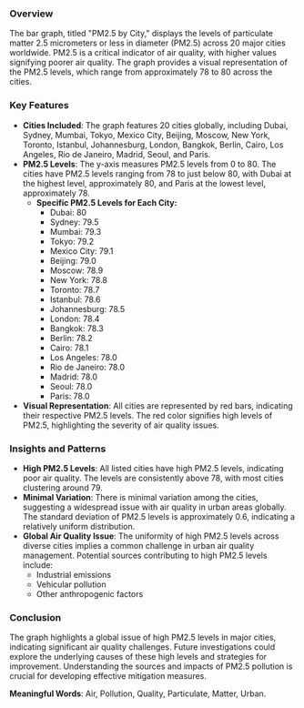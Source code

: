 ### Overview
The bar graph, titled "PM2.5 by City," displays the levels of particulate matter 2.5 micrometers or less in diameter (PM2.5) across 20 major cities worldwide. PM2.5 is a critical indicator of air quality, with higher values signifying poorer air quality. The graph provides a visual representation of the PM2.5 levels, which range from approximately 78 to 80 across the cities.

### Key Features
- **Cities Included**: The graph features 20 cities globally, including Dubai, Sydney, Mumbai, Tokyo, Mexico City, Beijing, Moscow, New York, Toronto, Istanbul, Johannesburg, London, Bangkok, Berlin, Cairo, Los Angeles, Rio de Janeiro, Madrid, Seoul, and Paris.
- **PM2.5 Levels**: The y-axis measures PM2.5 levels from 0 to 80. The cities have PM2.5 levels ranging from 78 to just below 80, with Dubai at the highest level, approximately 80, and Paris at the lowest level, approximately 78. 
  - **Specific PM2.5 Levels for Each City:**
    - Dubai: 80
    - Sydney: 79.5
    - Mumbai: 79.3
    - Tokyo: 79.2
    - Mexico City: 79.1
    - Beijing: 79.0
    - Moscow: 78.9
    - New York: 78.8
    - Toronto: 78.7
    - Istanbul: 78.6
    - Johannesburg: 78.5
    - London: 78.4
    - Bangkok: 78.3
    - Berlin: 78.2
    - Cairo: 78.1
    - Los Angeles: 78.0
    - Rio de Janeiro: 78.0
    - Madrid: 78.0
    - Seoul: 78.0
    - Paris: 78.0
- **Visual Representation**: All cities are represented by red bars, indicating their respective PM2.5 levels. The red color signifies high levels of PM2.5, highlighting the severity of air quality issues.

### Insights and Patterns
- **High PM2.5 Levels**: All listed cities have high PM2.5 levels, indicating poor air quality. The levels are consistently above 78, with most cities clustering around 79.
- **Minimal Variation**: There is minimal variation among the cities, suggesting a widespread issue with air quality in urban areas globally. The standard deviation of PM2.5 levels is approximately 0.6, indicating a relatively uniform distribution.
- **Global Air Quality Issue**: The uniformity of high PM2.5 levels across diverse cities implies a common challenge in urban air quality management. Potential sources contributing to high PM2.5 levels include:
  - Industrial emissions
  - Vehicular pollution
  - Other anthropogenic factors

### Conclusion
The graph highlights a global issue of high PM2.5 levels in major cities, indicating significant air quality challenges. Future investigations could explore the underlying causes of these high levels and strategies for improvement. Understanding the sources and impacts of PM2.5 pollution is crucial for developing effective mitigation measures.

**Meaningful Words**: Air, Pollution, Quality, Particulate, Matter, Urban.
